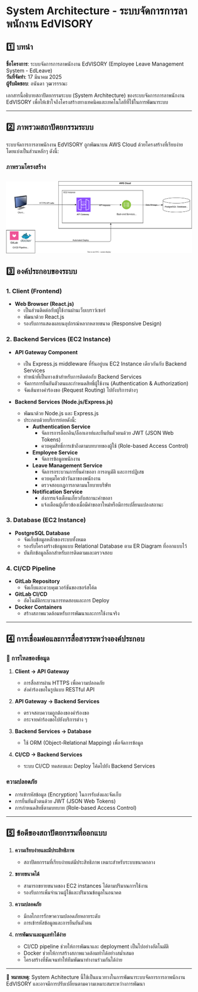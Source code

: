 # System Architecture - ระบบจัดการการลาพนักงาน EdVISORY

## 1️⃣ บทนำ
**ชื่อโครงการ**: ระบบจัดการการลาพนักงาน EdVISORY (Employee Leave Management System - EdLeave)  
**วันที่จัดทำ**: 17 มีนาคม 2025  
**ผู้รับผิดชอบ**: อนันดา วุฒวรรรณะ  

เอกสารนี้อธิบายสถาปัตยกรรมระบบ (System Architecture) ของระบบจัดการการลาพนักงาน EdVISORY เพื่อให้เข้าใจถึงโครงสร้างทางเทคนิคและเทคโนโลยีที่ใช้ในการพัฒนาระบบ 

---

## 2️⃣ ภาพรวมสถาปัตยกรรมระบบ
ระบบจัดการการลาพนักงาน EdVISORY ถูกพัฒนาบน AWS Cloud ด้วยโครงสร้างที่เรียบง่าย โดยแบ่งเป็นส่วนหลักๆ ดังนี้:

### ภาพรวมโครงสร้าง
![alt text](../diagrams/svg/system-achitecture.svg)
---

## 3️⃣ องค์ประกอบของระบบ

### 1. Client (Frontend)
- **Web Browser (React.js)**
  - เป็นส่วนติดต่อกับผู้ใช้งานผ่านเว็บเบราว์เซอร์
  - พัฒนาด้วย React.js
  - รองรับการแสดงผลบนอุปกรณ์หลากหลายขนาด (Responsive Design)

### 2. Backend Services (EC2 Instance)
- **API Gateway Component**
  - เป็น Express.js middleware ที่รันอยู่บน EC2 Instance เดียวกันกับ Backend Services
  - ทำหน้าที่เป็นทางเข้าสำหรับการติดต่อกับ Backend Services
  - จัดการการยืนยันตัวตนและกำหนดสิทธิ์ผู้ใช้งาน (Authentication & Authorization)
  - จัดเส้นทางคำร้องขอ (Request Routing) ไปยังบริการต่างๆ

- **Backend Services (Node.js/Express.js)**
  - พัฒนาด้วย Node.js และ Express.js
  - ประกอบด้วยบริการย่อยดังนี้:
    - **Authentication Service**
      - จัดการการล็อกอิน/ล็อกเอาท์และยืนยันตัวตนด้วย JWT (JSON Web Tokens)
      - ควบคุมสิทธิ์การเข้าถึงตามบทบาทของผู้ใช้ (Role-based Access Control)
    - **Employee Service**
      - จัดการข้อมูลพนักงาน
    - **Leave Management Service**
      - จัดการกระบวนการยื่นคำขอลา การอนุมัติ และการปฏิเสธ
      - ควบคุมโควต้าวันลาของพนักงาน
      - ตรวจสอบกฎการลาตามนโยบายบริษัท
    - **Notification Service**
      - ส่งการแจ้งเตือนเกี่ยวกับสถานะคำขอลา
      - แจ้งเตือนผู้เกี่ยวข้องเมื่อมีคำขอลาใหม่หรือมีการเปลี่ยนแปลงสถานะ

### 3. Database (EC2 Instance)
- **PostgreSQL Database**
  - จัดเก็บข้อมูลหลักของระบบทั้งหมด
  - รองรับโครงสร้างข้อมูลแบบ Relational Database ตาม ER Diagram ที่ออกแบบไว้
  - บันทึกข้อมูลล็อกสำหรับการติดตามและตรวจสอบ

### 4. CI/CD Pipeline
- **GitLab Repository**
  - จัดเก็บและควบคุมเวอร์ชันของซอร์สโค้ด
- **GitLab CI/CD**
  - อัตโนมัติกระบวนการทดสอบและการ Deploy
- **Docker Containers**
  - สร้างสภาพแวดล้อมหรับการพัฒนาและการใช้งานจริง

---

## 4️⃣ การเชื่อมต่อและการสื่อสารระหว่างองค์ประกอบ

### 🔄 การไหลของข้อมูล
1. **Client → API Gateway**
   - การสื่อสารผ่าน HTTPS เพื่อความปลอดภัย
   - ส่งคำร้องขอในรูปแบบ RESTful API

2. **API Gateway → Backend Services**
   - ตรวจสอบความถูกต้องของคำร้องขอ
   - กระจายคำร้องขอไปยังบริการต่าง ๆ

3. **Backend Services → Database**
   - ใช้ ORM (Object-Relational Mapping) เพื่อจัดการข้อมูล

4. **CI/CD → Backend Services**
   - ระบบ CI/CD ทดสอบและ Deploy โค้ดไปยัง Backend Services

### ความปลอดภัย
- การเข้ารหัสข้อมูล (Encryption) ในการรับส่งและจัดเก็บ
- การยืนยันตัวตนด้วย JWT (JSON Web Tokens)
- การกำหนดสิทธิ์ตามบทบาท (Role-based Access Control)

---

## 5️⃣ ข้อดีของสถาปัตยกรรมที่ออกแบบ

1. **ความเรียบง่ายและมีประสิทธิภาพ** 
   - สถาปัตยกรรมที่เรียบง่ายแต่มีประสิทธิภาพ เหมาะสำหรับระบบขนาดกลาง

2. **ขยายขนาดได้** 
   - สามารถขยายขนาดของ EC2 instances ได้ตามปริมาณการใช้งาน
   - รองรับการเพิ่มจำนวนผู้ใช้และปริมาณข้อมูลในอนาคต

3. **ความปลอดภัย** 
   - มีกลไกการรักษาความปลอดภัยหลายระดับ
   - การเข้ารหัสข้อมูลและการยืนยันตัวตน

4. **การพัฒนาและดูแลทำได้ง่าย** 
   - CI/CD pipeline ช่วยให้การพัฒนาและ deployment เป็นไปอย่างอัตโนมัติ
   - Docker ช่วยให้การสร้างสภาพแวดล้อมทำได้อย่างสม่ำเสมอ
   - โครงสร้างที่ชัดเจนทำให้ทีมพัฒนาทำงานร่วมกันได้ง่าย

---

📌 **หมายเหตุ**: System Achitecture นี้ใช้เป็นแนวทางในการพัฒนาระบบจัดการการลาพนักงาน EdVISORY และอาจมีการปรับเปลี่ยนตามความเหมาะสมระหว่างการพัฒนา